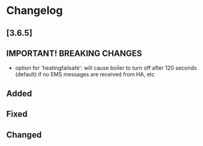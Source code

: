 # Changelog

## [3.6.5]

## **IMPORTANT! BREAKING CHANGES**
- option for 'heatingfailsafe': will cause boiler to turn off after 120 seconds (default) if no EMS messages are received from HA, etc

## Added

## Fixed

## Changed
